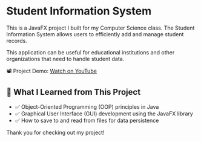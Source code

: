 # Student Information System
This is a JavaFX project I built for my Computer Science class. The Student Information System allows users to efficiently add and manage student records.

This application can be useful for educational institutions and other organizations that need to handle student data.

📽️ Project Demo: [Watch on YouTube](https://youtu.be/XC05B9YT0LM)


## 📘 What I Learned from This Project

- ✅ Object-Oriented Programming (OOP) principles in Java
- ✅ Graphical User Interface (GUI) development using the JavaFX library
- ✅ How to save to and read from files for data persistence

Thank you for checking out my project!

